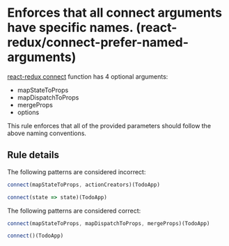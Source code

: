#  Enforces that all connect arguments have specific names. (react-redux/connect-prefer-named-arguments)

[react-redux connect](https://github.com/reactjs/react-redux/blob/master/docs/api.md#connectmapstatetoprops-mapdispatchtoprops-mergeprops-options) function has 4 optional arguments:
* mapStateToProps
* mapDispatchToProps
* mergeProps
* options

This rule enforces that all of the provided parameters should follow the above naming conventions.

## Rule details

The following patterns are considered incorrect:

```js
connect(mapStateToProps, actionCreators)(TodoApp)
```

```js
connect(state => state)(TodoApp)
```

The following patterns are considered correct:

```js
connect(mapStateToProps, mapDispatchToProps, mergeProps)(TodoApp)
```

```js
connect()(TodoApp)
```
